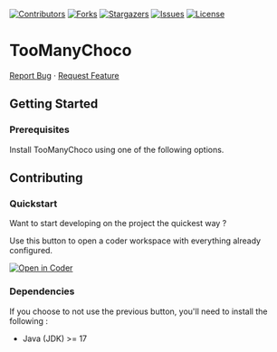 <div id="top"></div>

[![Contributors][contributors-shield]][contributors-url]
[![Forks][forks-shield]][forks-url]
[![Stargazers][stars-shield]][stars-url]
[![Issues][issues-shield]][issues-url]
[![License][license-shield]][license-url]

# TooManyChoco 

[Report Bug](https://github.com/shiipou/simplon-2024-brief-06-TooManyChoco/issues)
·
[Request Feature](https://github.com/shiipou/simplon-2024-brief-06-TooManyChoco/issues)

<!-- GETTING STARTED -->
## Getting Started

### Prerequisites

Install TooManyChoco using one of the following options.

## Contributing

### Quickstart

Want to start developing on the project the quickest way ? 

Use this button to open a coder workspace with everything already configured.

[![Open in Coder](https://code.nocturlab.fr/open-in-coder.svg)](https://code.nocturlab.fr/templates/dev-container/workspace?mode=manual&param.repo=custom&param.custom_repo=https%3A%2F%2Fgithub.com%2Fshiipou%2Fsimplon-2024-brief-06-TooManyChoco&param.devcontainer_dir=.devcontainer&param.cpu=2&param.memory=2&param.home_disk_size=10)

### Dependencies

If you choose to not use the previous button, you'll need to install the following :

- Java (JDK) >= 17

<!-- MARKDOWN LINKS & IMAGES -->
<!-- https://www.markdownguide.org/basic-syntax/#reference-style-links -->
[contributors-shield]: https://img.shields.io/github/contributors/lenra-io/simplon-2024-brief-06-TooManyChoco.svg?style=for-the-badge
[contributors-url]: https://github.com/shiipou/simplon-2024-brief-06-TooManyChoco/graphs/contributors
[forks-shield]: https://img.shields.io/github/forks/shiipou/simplon-2024-brief-06-TooManyChoco.svg?style=for-the-badge
[forks-url]: https://github.com/shiipou/simplon-2024-brief-06-TooManyChoco/network/members
[stars-shield]: https://img.shields.io/github/stars/shiipou/simplon-2024-brief-06-TooManyChoco.svg?style=for-the-badge
[stars-url]: https://github.com/shiipou/simplon-2024-brief-06-TooManyChoco/stargazers
[issues-shield]: https://img.shields.io/github/issues/shiipou/simplon-2024-brief-06-TooManyChoco.svg?style=for-the-badge
[issues-url]: https://github.com/shiipou/simplon-2024-brief-06-TooManyChoco/issues
[license-shield]: https://img.shields.io/github/license/shiipou/simplon-2024-brief-06-TooManyChoco.svg?style=for-the-badge
[license-url]: https://github.com/shiipou/simplon-2024-brief-06-TooManyChoco/blob/master/LICENSE.txt
